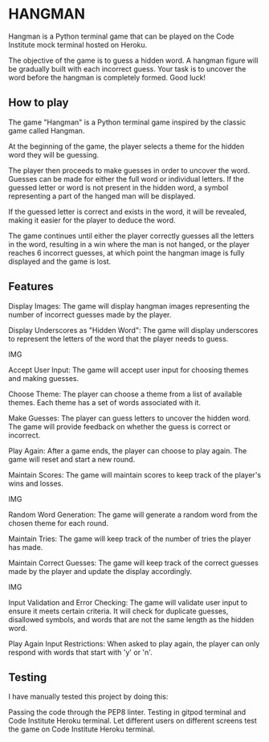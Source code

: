 # HANGMAN
Hangman is a Python terminal game that can be played on the Code Institute mock terminal hosted on Heroku.

The objective of the game is to guess a hidden word. A hangman figure will be gradually built with each incorrect guess. Your task is to uncover the word before the hangman is completely formed. Good luck!


## How to play
The game "Hangman" is a Python terminal game inspired by the classic game called Hangman.

At the beginning of the game, the player selects a theme for the hidden word they will be guessing.

The player then proceeds to make guesses in order to uncover the word. Guesses can be made for either the full word or individual letters. If the guessed letter or word is not present in the hidden word, a symbol representing a part of the hanged man will be displayed.

If the guessed letter is correct and exists in the word, it will be revealed, making it easier for the player to deduce the word.

The game continues until either the player correctly guesses all the letters in the word, resulting in a win where the man is not hanged, or the player reaches 6 incorrect guesses, at which point the hangman image is fully displayed and the game is lost.

## Features

Display Images: The game will display hangman images representing the number of incorrect guesses made by the player.

Display Underscores as "Hidden Word": The game will display underscores to represent the letters of the word that the player needs to guess.


IMG 

Accept User Input: The game will accept user input for choosing themes and making guesses.

Choose Theme: The player can choose a theme from a list of available themes. Each theme has a set of words associated with it.

Make Guesses: The player can guess letters to uncover the hidden word. The game will provide feedback on whether the guess is correct or incorrect.

Play Again: After a game ends, the player can choose to play again. The game will reset and start a new round.

Maintain Scores: The game will maintain scores to keep track of the player's wins and losses.


IMG 

Random Word Generation: The game will generate a random word from the chosen theme for each round.

Maintain Tries: The game will keep track of the number of tries the player has made.

Maintain Correct Guesses: The game will keep track of the correct guesses made by the player and update the display accordingly.


IMG

Input Validation and Error Checking: The game will validate user input to ensure it meets certain criteria. It will check for duplicate guesses, disallowed symbols, and words that are not the same length as the hidden word.

Play Again Input Restrictions: When asked to play again, the player can only respond with words that start with 'y' or 'n'.


## Testing
I have manually tested this project by doing this:

Passing the code through the PEP8 linter.
Testing in gitpod terminal and Code Institute Heroku terminal.
Let different users on different screens test the game on Code Institute Heroku terminal.